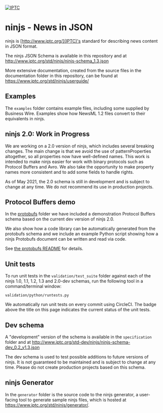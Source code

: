 [![IPTC](https://circleci.com/gh/iptc/newsinjson.svg?style=svg)](https://app.circleci.com/pipelines/github/iptc/newsinjson)

ninjs - News in JSON
====================

ninjs is [http://www.iptc.org/](IPTC)'s standard for describing news
content in JSON format.

The ninjs JSON Schema is available in this repository and at
http://www.iptc.org/std/ninjs/ninjs-schema_1.3.json

More extensive documentation, created from the source files in the
documentation folder in this repository, can be found at
https://www.iptc.org/std/ninjs/userguide/

Examples
--------

The `examples` folder contains example files, including some supplied
by Business Wire. Examples show how NewsML 1.2 files convert to their
equivalents in ninjs.

ninjs 2.0: Work in Progress
---------------------------

We are working on a 2.0 version of ninjs, which includes several
breaking changes. The main change is that we avoid the use of
patternProperties altogether, so all properties now have well-defined
names. This work is intended to make ninjs easier for work with binary
protocols such as Protocol Buffers and Avro. We also take the
opportunity to make property names more consistent and to add some
fields to handle rights.

As of May 2021, the 2.0 schema is still in development and is subject
to change at any time. We do not recommend its use in production
projects.

Protocol Buffers demo
---------------------

In the [protobufs](/protobufs) folder we have included a demonstration
Protocol Buffers schema based on the current dev version of ninjs 2.0.

We also show how a code library can be automatically generated from
the protobufs schema and we include an example Python script showing
how a ninjs Protobufs document can be written and read via code.

See [the protobufs README](/protobufs/README.md) for details.

Unit tests
----------

To run unit tests in the `validation/test_suite` folder against each
of the ninjs 1.0, 1.1, 1.2, 1.3 and 2.0-dev schemas, run the following
tool in a command/terminal window:

    validation/python/runtests.py 

We automatically run unit tests on every commit using CircleCI. The
badge above the title on this page indicates the current status of the
unit tests.

Dev schema
----------

A "development" version of the schema is available in the `specification`
folder and at 
http://www.iptc.org/std-dev/ninjs/ninjs-schema-dev_0.2_v1.3.json

The dev schema is used to test possible additions to future versions of ninjs.
It is not guaranteed to be maintained and is subject to change at any time.
Please do not create production projects based on this schema.

ninjs Generator
---------------

In the `generator` folder is the source code to the ninjs generator, a
user-facing tool to generate sample ninjs files,  which is hosted at
https://www.iptc.org/std/ninjs/generator/. 
